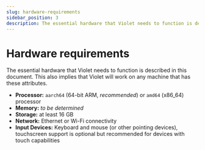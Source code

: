 ```yaml
---
slug: hardware-requirements
sidebar_position: 3
description: The essential hardware that Violet needs to function is described in this document.
---
```


# Hardware requirements

The essential hardware that Violet needs to function is described in this document. This
also implies that Violet will work on any machine that has these attributes.

- **Processor:** `aarch64` (64-bit ARM, *recommended*) or `amd64` (x86_64) processor
- **Memory:** *to be determined*
- **Storage:** at least 16 GB
- **Network:** Ethernet or Wi-Fi connectivity
- **Input Devices:** Keyboard and mouse (or other pointing devices), touchscreen support is optional but recommended for devices with touch capabilities
